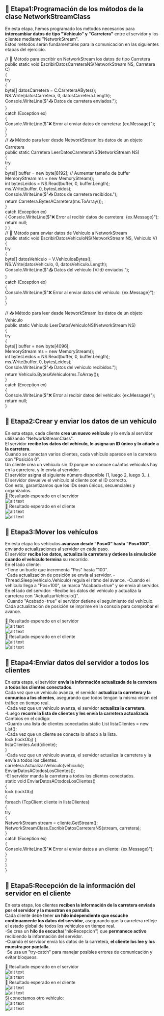## 📌 **Etapa1:Programación de los métodos de la clase NetworkStreamClass**  
En esta etapa, hemos programado los métodos necesarios para **intercambiar datos de tipo "Vehiculo" y "Carretera"** entre el servidor y los clientes mediante "NetworkStream".  
Estos métodos serán fundamentales para la comunicación en las siguientes etapas del ejercicio.  

 // 📌 Método para escribir en NetworkStream los datos de tipo Carretera  
        public static void EscribirDatosCarreteraNS(NetworkStream NS, Carretera C)  
        {            
            try  
            {    
                byte[] datosCarretera = C.CarreteraABytes();  
                NS.Write(datosCarretera, 0, datosCarretera.Length);  
                Console.WriteLine($"📤 Datos de carretera enviados.");  
            }  
            catch (Exception ex)  
            {  
                Console.WriteLine($"❌ Error al enviar datos de carretera: {ex.Message}");  
            }  
        }  
// 📥 Método para leer desde NetworkStream los datos de un objeto Carretera  
        public static Carretera LeerDatosCarreteraNS(NetworkStream NS)  
        {  
            try  
            {  
                byte[] buffer = new byte[8192]; // Aumentar tamaño de buffer  
                MemoryStream ms = new MemoryStream();  
                int bytesLeidos = NS.Read(buffer, 0, buffer.Length);  
                ms.Write(buffer, 0, bytesLeidos);  
                Console.WriteLine($"📥 Datos de carretera recibidos.");  
                return Carretera.BytesACarretera(ms.ToArray());  
            }  
            catch (Exception ex)  
            {
                Console.WriteLine($"❌ Error al recibir datos de carretera: {ex.Message}");  
                return null;  
            }
        }  
 // 🚗 Método para enviar datos de Vehiculo a NetworkStream  
        public static void EscribirDatosVehiculoNS(NetworkStream NS, Vehiculo V)  
        {              
            try  
            {  
                byte[] datosVehiculo = V.VehiculoaBytes();  
                NS.Write(datosVehiculo, 0, datosVehiculo.Length);  
                Console.WriteLine($"📤 Datos del vehículo {V.Id} enviados.");  
            }  
            catch (Exception ex)  
            {  
                Console.WriteLine($"❌ Error al enviar datos del vehículo: {ex.Message}");  
            }  
        }  

// 📥 Método para leer desde NetworkStream los datos de un objeto Vehiculo  
        public static Vehiculo LeerDatosVehiculoNS(NetworkStream NS)  
        {  
            try  
            {  
                byte[] buffer = new byte[4096];  
                MemoryStream ms = new MemoryStream();  
                int bytesLeidos = NS.Read(buffer, 0, buffer.Length);  
                ms.Write(buffer, 0, bytesLeidos);  
                Console.WriteLine($"📥 Datos del vehículo recibidos.");  
                return Vehiculo.BytesAVehiculo(ms.ToArray());  
            }  
            catch (Exception ex)  
            {  
                Console.WriteLine($"❌ Error al recibir datos del vehículo: {ex.Message}");  
                return null;  
            }  

## 📌 **Etapa2:Crear y enviar los datos de un vehículo**      
En esta etapa, cada cliente **crea un nuevo vehículo** y lo envía al servidor utilizando "NetworkStreamClass".    
El servidor **recibe los datos del vehículo, le asigna un ID único y lo añade a la carretera**.    
Cuando se conectan varios clientes, cada vehículo aparece en la carretera con "Posición 0".  
Un cliente crea un vehículo sin ID porque no conoce cuántos vehículos hay en la carretera, y lo envía al servidor.  
El servidor asigna el siguiente número disponible (1, luego 2, luego 3...).  
El servidor devuelve el vehículo al cliente con el ID correcto.  
Con esto, garantizamos que los IDs sean únicos, secuenciales y organizados.  
🎯 Resultado esperado en el servidor   
![alt text](image.png)  
🎯 Resultado esperado en el cliente    
![alt text](image-1.png)  
![alt text](image-2.png)  

## 📌 **Etapa3:Mover los vehículos**   
En esta etapa los vehículos **avanzan desde "Pos=0" hasta "Pos=100"**, enviando actualizaciones al servidor en cada paso.  
El servidor **recibe los datos, actualiza la carretera y detiene la simulación cuando el vehículo termina** su recorrido.  
En el lado cliente:  
-Tiene un bucle que incrementa "Pos" hasta "100".  
-Cada actualización de posición se envía al servidor.
-Thread.Sleep(vehiculo.Vehiculo) regula el ritmo del avance.
-Cuando el vehículo llega a "Pos=100", se marca "Acabado=true" y se envía al servidor.
En el lado del servidor:
-Recibe los datos del vehículo y actualiza la carretera con "ActualizarVehiculo()".  
-Cuando "Acabado=true" el servidor detiene el seguimiento del vehículo.  
Cada actualización de posición se imprime en la consola para comprobar el avance.  

🎯 Resultado esperado en el servidor   
![alt text](image-3.png)  
![alt text](image-4.png)  
🎯 Resultado esperado en el cliente  
![alt text](image-5.png)  
![alt text](image-6.png)  

## 📌 **Etapa4:Enviar datos del servidor a todos los clientes**    
En esta etapa, el servidor **envía la información actualizada de la carretera a todos los clientes conectados**.    
Cada vez que un vehículo avanza, el servidor **actualiza la carretera y la comunica a los clientes**, asegurando que todos tengan la misma visión del tráfico en tiempo real.   
-Cada vez que un vehículo avanza, el servidor **actualiza la carretera**.    
-Luego **recorre la lista de clientes y les envía la carretera actualizada**.  
Cambios en el código:  
-Guardo una lista de clientes conectados:static List<TcpClient> listaClientes = new List<TcpClient>();   
-Cada vez que un cliente se conecta lo añado a la lista.  
lock (lockObj) {  
    listaClientes.Add(cliente);  
}  
-Cada vez que un vehículo avanza, el servidor actualiza la carretera y la envía a todos los clientes.    
carretera.ActualizarVehiculo(vehiculo);   
EnviarDatosACtodosLosClientes();    
-El servidor manda la carretera a todos los clientes conectados.    
static void EnviarDatosACtodosLosClientes()  
{  
    lock (lockObj)  
    {  
        foreach (TcpClient cliente in listaClientes)  
        {  
            try  
            {  
                NetworkStream stream = cliente.GetStream();
                NetworkStreamClass.EscribirDatosCarreteraNS(stream, carretera);   
            }  
            catch (Exception ex)  
            {  
                Console.WriteLine($"❌ Error al enviar datos a un cliente: {ex.Message}");  
            }  
        }  
    }  
}    
## 📌 **Etapa5:Recepción de la información del servidor en el cliente**    
En esta etapa, los clientes **reciben la información de la carretera enviada por el servidor y la muestran en pantalla**.  
Cada cliente debe tener **un hilo independiente que escuche continuamente los datos del servidor**, asegurando que la carretera refleje el estado global de todos los vehículos en tiempo real.    
-Se crea un **hilo de escucha**("hiloRecepcion") que **permanece activo** recibiendo la información del servidor.  
-Cuando el servidor envía los datos de la carretera, **el cliente los lee y los muestra por pantalla**.    
-Se usa un "try-catch" para manejar posibles errores de comunicación y evitar bloqueos.  

🎯 Resultado esperado en el servidor   
![alt text](image-7.png)  
![alt text](image-8.png)  
🎯 Resultado esperado en el cliente  
![alt text](image-9.png)  
![alt text](image-10.png)  
Si conectamos otro vehículo:  
![alt text](image-11.png)  
![alt text](image-12.png)






 



